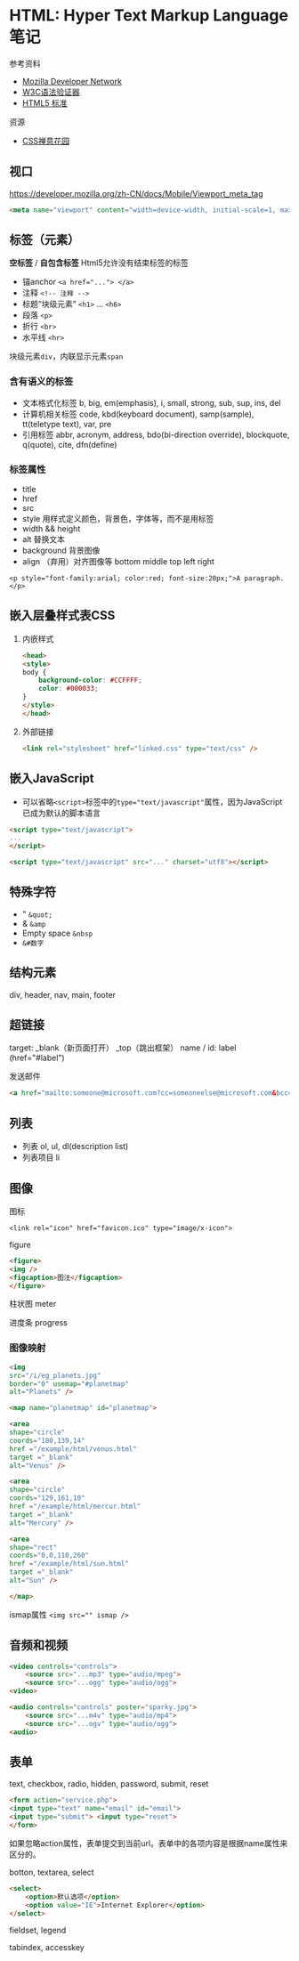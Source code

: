 # HTML: Hyper Text Markup Language 笔记

参考资料

- [Mozilla Developer Network](https://developer.mozilla.org/en-US/docs/Web/HTML)
- [W3C语法验证器](https://validator.w3.org)
- [HTML5 标准](http://www.w3.org/TR/html)

资源

- [CSS禅意花园](http://csszengarden.com/)

## 视口

<https://developer.mozilla.org/zh-CN/docs/Mobile/Viewport_meta_tag>

```html
<meta name="viewport" content="width=device-width, initial-scale=1, maximum-scale=1">
```

## 标签（元素）

**空标签** / **自包含标签** Html5允许没有结束标签的标签

- 锚anchor `<a href="..."> </a>`
- 注释 `<!-- 注释 -->`
- 标题“块级元素” `<h1>` ... `<h6>`
- 段落 `<p>`
- 折行 `<br>`
- 水平线 `<hr>`

块级元素`div`，内联显示元素`span`

### 含有语义的标签

- 文本格式化标签 b, big, em(emphasis), i, small, strong, sub, sup, ins, del
- 计算机相关标签 code, kbd(keyboard document), samp(sample), tt(teletype text), var, pre
- 引用标签 abbr, acronym, address, bdo(bi-direction override), blockquote, q(quote), cite, dfn(define)

### 标签属性

- title
- href
- src
- style 用样式定义颜色，背景色，字体等，而不是用标签
- width  && height
- alt 替换文本
- background 背景图像
- align （弃用）对齐图像等 bottom middle top left right

`<p style="font-family:arial; color:red; font-size:20px;">A paragraph.</p>`

## 嵌入层叠样式表CSS

1. 内嵌样式

    ```html
    <head>
    <style>
    body {
        background-color: #CCFFFF;
        color: #000033;
    }
    </style>
    </head>
    ```

2. 外部链接

    ```html
    <link rel="stylesheet" href="linked.css" type="text/css" />
    ```

## 嵌入JavaScript

- 可以省略`<script>`标签中的`type="text/javascript"`属性，因为JavaScript已成为默认的脚本语言

```html
<script type="text/javascript">
...
</script>
```

```html
<script type="text/javascript" src="..." charset="utf8"></script>
```

## 特殊字符

- " `&quot;`
- & `&amp`
- Empty space `&nbsp`
- `&#数字`

## 结构元素

div, header, nav, main, footer

## 超链接

target: _blank（新页面打开） _top（跳出框架）
name / id: label (href="#label")

发送邮件

```html
<a href="mailto:someone@microsoft.com?cc=someoneelse@microsoft.com&bcc=andsomeoneelse2@microsoft.com&subject=Summer%20Party&body=You%20are%20invited%20to%20a%20big%20summer%20party!">发送邮件！</a>
```

## 列表

- 列表 ol, ul, dl(description list)
- 列表项目 li

## 图像

图标

`<link rel="icon" href="favicon.ico" type="image/x-icon">`

figure

```html
<figure>
<img />
<figcaption>图注</figcaption>
</figure>
```

柱状图 meter

进度条 progress

### 图像映射

```html
<img
src="/i/eg_planets.jpg"
border="0" usemap="#planetmap"
alt="Planets" />

<map name="planetmap" id="planetmap">

<area
shape="circle"
coords="180,139,14"
href ="/example/html/venus.html"
target ="_blank"
alt="Venus" />

<area
shape="circle"
coords="129,161,10"
href ="/example/html/mercur.html"
target ="_blank"
alt="Mercury" />

<area
shape="rect"
coords="0,0,110,260"
href ="/example/html/sun.html"
target ="_blank"
alt="Sun" />

</map>
```

ismap属性 `<img src="" ismap />`

## 音频和视频

```html
<video controls="controls">
    <source src="...mp3" type="audio/mpeg">
    <source src="...ogg" type="audio/ogg">
<video>
```

```html
<audio controls="controls" poster="sparky.jpg">
    <source src="...m4v" type="audio/mp4">
    <source src="...ogv" type="audio/ogg">
<audio>
```

## 表单

text, checkbox, radio, hidden, password, submit, reset

```html
<form action="service.php">
<input type="text" name="email" id="email">
<input type="submit"> <input type="reset">
</form>
```

如果忽略action属性，表单提交到当前url。表单中的各项内容是根据name属性来区分的。

botton, textarea, select

```html
<select>
    <option>默认选项</option>
    <option value="IE">Internet Explorer</option>
</select>
```

fieldset, legend

tabindex, accesskey
